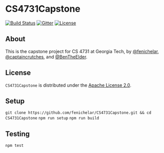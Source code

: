 # CS4731Capstone

[![Build Status](https://travis-ci.org/fenichelar/CS4731Capstone.svg)](https://travis-ci.org/fenichelar/CS4731Capstone)
[![Gitter](https://badges.gitter.im/fenichelar/CS4731Capstone.svg)](https://gitter.im/fenichelar/CS4731Capstone?utm_source=badge&utm_medium=badge&utm_campaign=pr-badge&utm_content=badge)
[![License](https://img.shields.io/github/license/fenichelar/CS4731Capstone.svg)](./LICENSE.md)

## About
This is the capstone project for CS 4731 at Georgia Tech, by [@fenichelar](https://github.com/fenichelar), [@captaincrutches](https://github.com/captaincrutches), and [@BenTheElder](https://github.com/BenTheElder).

## License
`CS4731Capstone` is distributed under the [Apache License 2.0](./LICENSE.md).

## Setup
`git clone https://github.com/fenichelar/CS4731Capstone.git && cd CS4731Capstone`
`npm run setup`
`npm run build`

## Testing
`npm test`
